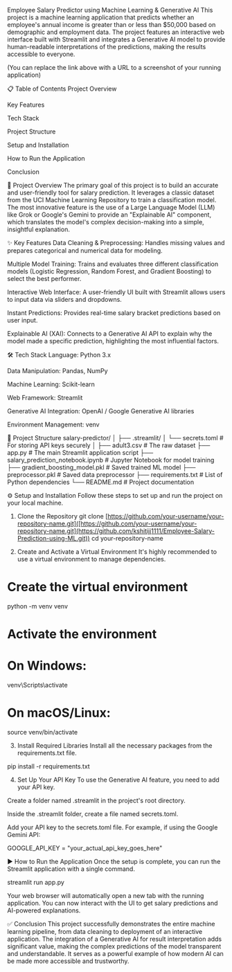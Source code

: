 Employee Salary Predictor using Machine Learning & Generative AI
This project is a machine learning application that predicts whether an employee's annual income is greater than or less than $50,000 based on demographic and employment data. The project features an interactive web interface built with Streamlit and integrates a Generative AI model to provide human-readable interpretations of the predictions, making the results accessible to everyone.

(You can replace the link above with a URL to a screenshot of your running application)

📋 Table of Contents
Project Overview

Key Features

Tech Stack

Project Structure

Setup and Installation

How to Run the Application

Conclusion

🚀 Project Overview
The primary goal of this project is to build an accurate and user-friendly tool for salary prediction. It leverages a classic dataset from the UCI Machine Learning Repository to train a classification model. The most innovative feature is the use of a Large Language Model (LLM) like Grok or Google's Gemini to provide an "Explainable AI" component, which translates the model's complex decision-making into a simple, insightful explanation.

✨ Key Features
Data Cleaning & Preprocessing: Handles missing values and prepares categorical and numerical data for modeling.

Multiple Model Training: Trains and evaluates three different classification models (Logistic Regression, Random Forest, and Gradient Boosting) to select the best performer.

Interactive Web Interface: A user-friendly UI built with Streamlit allows users to input data via sliders and dropdowns.

Instant Predictions: Provides real-time salary bracket predictions based on user input.

Explainable AI (XAI): Connects to a Generative AI API to explain why the model made a specific prediction, highlighting the most influential factors.

🛠️ Tech Stack
Language: Python 3.x

Data Manipulation: Pandas, NumPy

Machine Learning: Scikit-learn

Web Framework: Streamlit

Generative AI Integration: OpenAI / Google Generative AI libraries

Environment Management: venv

📂 Project Structure
salary-predictor/
│
├── .streamlit/
│   └── secrets.toml        # For storing API keys securely
│
├── adult3.csv              # The raw dataset
├── app.py                  # The main Streamlit application script
├── salary_prediction_notebook.ipynb # Jupyter Notebook for model training
├── gradient_boosting_model.pkl # Saved trained ML model
├── preprocessor.pkl        # Saved data preprocessor
├── requirements.txt        # List of Python dependencies
└── README.md               # Project documentation

⚙️ Setup and Installation
Follow these steps to set up and run the project on your local machine.

1. Clone the Repository
git clone [https://github.com/your-username/your-repository-name.git]([https://github.com/your-username/your-repository-name.git](https://github.com/kshitijj1111/Employee-Salary-Prediction-using-ML.git))
cd your-repository-name

2. Create and Activate a Virtual Environment
It's highly recommended to use a virtual environment to manage dependencies.

# Create the virtual environment
python -m venv venv

# Activate the environment
# On Windows:
venv\Scripts\activate
# On macOS/Linux:
source venv/bin/activate

3. Install Required Libraries
Install all the necessary packages from the requirements.txt file.

pip install -r requirements.txt

4. Set Up Your API Key
To use the Generative AI feature, you need to add your API key.

Create a folder named .streamlit in the project's root directory.

Inside the .streamlit folder, create a file named secrets.toml.

Add your API key to the secrets.toml file. For example, if using the Google Gemini API:

GOOGLE_API_KEY = "your_actual_api_key_goes_here"

▶️ How to Run the Application
Once the setup is complete, you can run the Streamlit application with a single command.

streamlit run app.py

Your web browser will automatically open a new tab with the running application. You can now interact with the UI to get salary predictions and AI-powered explanations.

✅ Conclusion
This project successfully demonstrates the entire machine learning pipeline, from data cleaning to deployment of an interactive application. The integration of a Generative AI for result interpretation adds significant value, making the complex predictions of the model transparent and understandable. It serves as a powerful example of how modern AI can be made more accessible and trustworthy.
